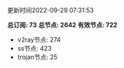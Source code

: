 更新时间2022-09-29 07:31:53

**总订阅: 73**
**总节点: 2642**
**有效节点: 722**
- v2ray节点: 274
- ss节点: 423
- trojan节点: 25

